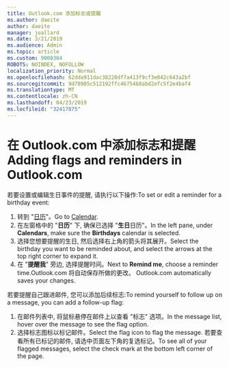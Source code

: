 ```yaml
---
title: Outlook.com 添加标志或提醒
ms.author: daeite
author: daeite
manager: joallard
ms.date: 3/21/2019
ms.audience: Admin
ms.topic: article
ms.custom: 9000304
ROBOTS: NOINDEX, NOFOLLOW
localization_priority: Normal
ms.openlocfilehash: 62dda911dac38220df7a413f9cf3e042c643a2bf
ms.sourcegitcommit: 9d78905c512192ffc4675468abd2efc5f2e4baf4
ms.translationtype: MT
ms.contentlocale: zh-CN
ms.lasthandoff: 04/23/2019
ms.locfileid: "32417875"
---
```

# <a name="adding-flags-and-reminders-in-outlookcom"></a><span data-ttu-id="24eb3-102">在 Outlook.com 中添加标志和提醒</span><span class="sxs-lookup"><span data-stu-id="24eb3-102">Adding flags and reminders in Outlook.com</span></span>

<span data-ttu-id="24eb3-103">若要设置或编辑生日事件的提醒, 请执行以下操作:</span><span class="sxs-lookup"><span data-stu-id="24eb3-103">To set or edit a reminder for a birthday event:</span></span>

1. <span data-ttu-id="24eb3-104">转到 "[日历](https://outlook.live.com/calendar/)"。</span><span class="sxs-lookup"><span data-stu-id="24eb3-104">Go to [Calendar](https://outlook.live.com/calendar/).</span></span>
1. <span data-ttu-id="24eb3-105">在左窗格中的 "**日历**" 下, 确保已选择 "**生日**日历"。</span><span class="sxs-lookup"><span data-stu-id="24eb3-105">In the left pane, under **Calendars**, make sure the **Birthdays** calendar is selected.</span></span>
1. <span data-ttu-id="24eb3-106">选择您想要提醒的生日, 然后选择右上角的箭头将其展开。</span><span class="sxs-lookup"><span data-stu-id="24eb3-106">Select the birthday you want to be reminded about, and select the arrows at the top right corner to expand it.</span></span>
1. <span data-ttu-id="24eb3-107">在 "**提醒我**" 旁边, 选择提醒时间。</span><span class="sxs-lookup"><span data-stu-id="24eb3-107">Next to **Remind me**, choose a reminder time.</span></span><span data-ttu-id="24eb3-108">Outlook.com 将自动保存所做的更改。</span><span class="sxs-lookup"><span data-stu-id="24eb3-108"> Outlook.com automatically saves your changes.</span></span>

<span data-ttu-id="24eb3-109">若要提醒自己跟进邮件, 您可以添加后续标志:</span><span class="sxs-lookup"><span data-stu-id="24eb3-109">To remind yourself to follow up on a message, you can add a follow-up flag:</span></span>

1. <span data-ttu-id="24eb3-110">在邮件列表中, 将鼠标悬停在邮件上以查看 "标志" 选项。</span><span class="sxs-lookup"><span data-stu-id="24eb3-110">In the message list, hover over the message to see the flag option.</span></span>
1. <span data-ttu-id="24eb3-111">选择标志图标以标记邮件。</span><span class="sxs-lookup"><span data-stu-id="24eb3-111">Select the flag icon to flag the message.</span></span> <span data-ttu-id="24eb3-112">若要查看所有已标记的邮件, 请选中页面左下角的复选标记。</span><span class="sxs-lookup"><span data-stu-id="24eb3-112">To see all of your flagged messages, select the check mark at the bottom left corner of the page.</span></span>